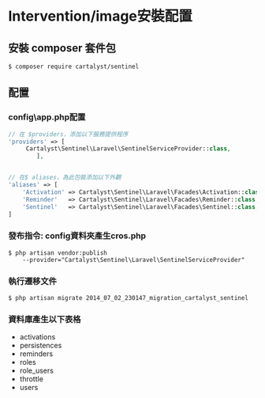 # Intervention/image安裝配置

## 安裝 composer 套件包

```text
$ composer require cartalyst/sentinel
```

## 配置

### config\app.php配置

```php
// 在 $providers，添加以下服務提供程序
'providers' => [
     Cartalyst\Sentinel\Laravel\SentinelServiceProvider::class,
        ],


// 在$ aliases，為此包裝添加以下外觀
'aliases' => [
    'Activation' => Cartalyst\Sentinel\Laravel\Facades\Activation::class,
    'Reminder'   => Cartalyst\Sentinel\Laravel\Facades\Reminder::class,
    'Sentinel'   => Cartalyst\Sentinel\Laravel\Facades\Sentinel::class,
]
```

### 發布指令: config資料夾產生cros.php

```text
$ php artisan vendor:publish
    --provider="Cartalyst\Sentinel\Laravel\SentinelServiceProvider"
```

### 執行遷移文件

```text
$ php artisan migrate 2014_07_02_230147_migration_cartalyst_sentinel
```

### 資料庫產生以下表格

* activations
* persistences
* reminders
* roles
* role\_users
* throttle
* users

